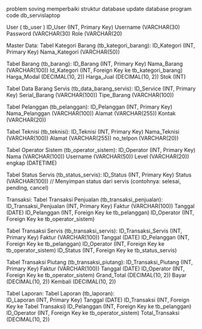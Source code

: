  problem soving
memperbaiki struktur database
update database 
program code db_servislaptop

User ( tb_user )
ID_User (INT, Primary Key)
Username (VARCHAR(30)
Password (VARCHAR(30)
Role (VARCHAR(20)

Master Data:
Tabel Kategori Barang (tb_kategori_barang):
ID_Kategori (INT, Primary Key)
Nama_Kategori (VARCHAR(50))

Tabel Barang (tb_barang):
ID_Barang (INT, Primary Key)
Nama_Barang (VARCHAR(100))
Id_Kategori (INT, Foreign Key ke tb_kategori_barang)
Harga_Modal (DECIMAL(10, 2))
Harga_Jual (DECIMAL(10, 2))
Stok (INT)

Tabel Data Barang Servis (tb_data_barang_servis):
ID_Service (INT, Primary Key)
Serial_Barang (VARCHAR(100))
Tipe_Barang (VARCHAR(100))

Tabel Pelanggan (tb_pelanggan):
ID_Pelanggan (INT, Primary Key)
Nama_Pelanggan (VARCHAR(100))
Alamat (VARCHAR(255))
Kontak (VARCHAR(20))

Tabel Teknisi (tb_teknisi):
ID_Teknisi (INT, Primary Key)
Nama_Teknisi (VARCHAR(100))
Alamat (VARCHAR(255))
no_telpon (VARCHAR(20))

Tabel Operator Sistem (tb_operator_sistem):
ID_Operator (INT, Primary Key)
Nama (VARCHAR(100))
Username (VARCHAR(50))
Level (VARCHAR(20))
engkap (DATETIME)

Tabel Status Servis (tb_status_servis):
ID_Status (INT, Primary Key)
Status (VARCHAR(100)) // Menyimpan status dari servis (contohnya: selesai, pending, cancel)

Transaksi:
Tabel Transaksi Penjualan (tb_transaksi_penjualan):
ID_Transaksi_Penjualan (INT, Primary Key)
Faktur (VARCHAR(100))
Tanggal (DATE)
ID_Pelanggan (INT, Foreign Key ke tb_pelanggan)
ID_Operator (INT, Foreign Key ke tb_operator_sistem)

Tabel Transaksi Servis (tb_transaksi_servis):
ID_Transaksi_Servis (INT, Primary Key)
Faktur (VARCHAR(100))
Tanggal (DATE)
ID_Pelanggan (INT, Foreign Key ke tb_pelanggan)
ID_Operator (INT, Foreign Key ke tb_operator_sistem)
ID_Status (INT, Foreign Key ke tb_status_servis)

Tabel Transaksi Piutang (tb_transaksi_piutang):
ID_Transaksi_Piutang (INT, Primary Key)
Faktur (VARCHAR(100))
Tanggal (DATE)
ID_Operator (INT, Foreign Key ke tb_operator_sistem)
Grand_Total (DECIMAL(10, 2))
Bayar (DECIMAL(10, 2))
Kembali (DECIMAL(10, 2))

Tabel Laporan:
Tabel Laporan (tb_laporan):             
ID_Laporan (INT, Primary Key)
Tanggal (DATE)
ID_Transaksi (INT, Foreign Key ke Tabel Transaksi)
ID_Pelanggan (INT, Foreign Key ke tb_pelanggan)
ID_Operator (INT, Foreign Key ke tb_operator_sistem)
Total_Transaksi (DECIMAL(10, 2))


